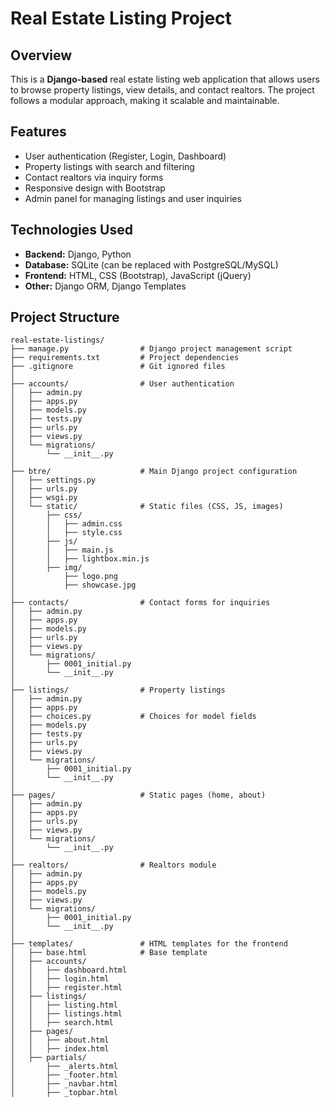 # Real Estate Listing Project

## Overview
This is a **Django-based** real estate listing web application that allows users to browse property listings, view details, and contact realtors. The project follows a modular approach, making it scalable and maintainable.

## Features
- User authentication (Register, Login, Dashboard)
- Property listings with search and filtering
- Contact realtors via inquiry forms
- Responsive design with Bootstrap
- Admin panel for managing listings and user inquiries

## Technologies Used
- **Backend:** Django, Python
- **Database:** SQLite (can be replaced with PostgreSQL/MySQL)
- **Frontend:** HTML, CSS (Bootstrap), JavaScript (jQuery)
- **Other:** Django ORM, Django Templates

## Project Structure


```
real-estate-listings/
├── manage.py                # Django project management script
├── requirements.txt         # Project dependencies
├── .gitignore               # Git ignored files
│
├── accounts/                # User authentication
│   ├── admin.py
│   ├── apps.py
│   ├── models.py
│   ├── tests.py
│   ├── urls.py
│   ├── views.py
│   └── migrations/
│       └── __init__.py
│
├── btre/                    # Main Django project configuration
│   ├── settings.py
│   ├── urls.py
│   ├── wsgi.py
│   └── static/              # Static files (CSS, JS, images)
│       ├── css/
│       │   ├── admin.css
│       │   ├── style.css
│       ├── js/
│       │   ├── main.js
│       │   ├── lightbox.min.js
│       ├── img/
│           ├── logo.png
│           ├── showcase.jpg
│
├── contacts/                # Contact forms for inquiries
│   ├── admin.py
│   ├── apps.py
│   ├── models.py
│   ├── urls.py
│   ├── views.py
│   └── migrations/
│       ├── 0001_initial.py
│       └── __init__.py
│
├── listings/                # Property listings
│   ├── admin.py
│   ├── apps.py
│   ├── choices.py           # Choices for model fields
│   ├── models.py
│   ├── tests.py
│   ├── urls.py
│   ├── views.py
│   └── migrations/
│       ├── 0001_initial.py
│       └── __init__.py
│
├── pages/                   # Static pages (home, about)
│   ├── admin.py
│   ├── apps.py
│   ├── urls.py
│   ├── views.py
│   └── migrations/
│       └── __init__.py
│
├── realtors/                # Realtors module
│   ├── admin.py
│   ├── apps.py
│   ├── models.py
│   ├── views.py
│   └── migrations/
│       ├── 0001_initial.py
│       └── __init__.py
│
├── templates/               # HTML templates for the frontend
│   ├── base.html            # Base template
│   ├── accounts/
│   │   ├── dashboard.html
│   │   ├── login.html
│   │   ├── register.html
│   ├── listings/
│   │   ├── listing.html
│   │   ├── listings.html
│   │   ├── search.html
│   ├── pages/
│   │   ├── about.html
│   │   ├── index.html
│   ├── partials/
│       ├── _alerts.html
│       ├── _footer.html
│       ├── _navbar.html
│       ├── _topbar.html
```

